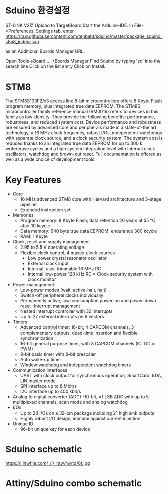 # Sduino 환경설정
ST-LINK V2로 Upload to TargetBoard
Start the Arduino-IDE. In File->Preferences, Settings tab, enter
https://raw.githubusercontent.com/tenbaht/sduino/master/package_sduino_stm8_index.json

as an Additional Boards Manager URL.

Open Tools->Board:...->Boards Manager
Find Sduino by typing 'sd' into the search line
Click on the list entry
Click on Install.

# STM8
The STM8S103F2/x3 access line 8-bit microcontrollers offers 8 Kbyte Flash program memory, plus integrated true data EEPROM. The STM8S microcontroller family reference manual (RM0016) refers to devices in this family as low-density. They provide the following benefits: performance, robustness, and reduced system cost.
Device performance and robustness are ensured by advanced core and peripherals made in a state-of-the art technology, a 16 MHz clock frequency, robust I/Os, independent watchdogs with separate clock source, and a clock security system.
The system cost is reduced thanks to an integrated true data EEPROM for up to 300 k write/erase cycles and a high system integration level with internal clock oscillators, watchdog and brown-out reset.
Full documentation is offered as well as a wide choice of development tools.

# Key Features
- Core
  - 16 MHz advanced STM8 core with Harvard architecture and 3-stage pipeline
  - Extended instruction set
- Memories
  - Program memory: 8 Kbyte Flash; data retention 20 years at 55 °C after 10 kcycle
  - Data memory: 640 byte true data EEPROM; endurance 300 kcycle
  - RAM: 1 Kbyte
- Clock, reset and supply management
  - 2.95 to 5.5 V operating voltage
  - Flexible clock control, 4 master clock sources
    - Low power crystal resonator oscillator
    - External clock input
    - Internal, user-trimmable 16 MHz RC
    - Internal low-power 128 kHz RC
= Clock security system with clock monitor
- Power management:
  - Low-power modes (wait, active-halt, halt)
  - Switch-off peripheral clocks individually
  - Permanently active, low-consumption power-on and power-down reset
-Interrupt management
  - Nested interrupt controller with 32 interrupts
  - Up to 27 external interrupts on 6 vectors
- Timers
  - Advanced control timer: 16-bit, 4 CAPCOM channels, 3 complementary outputs, dead-time insertion and flexible synchronization
  - 16-bit general purpose timer, with 3 CAPCOM channels (IC, OC or PWM)
  - 8-bit basic timer with 8-bit prescaler
  - Auto wake-up timer
  - Window watchdog and independent watchdog timers
- Communication interfaces
  - UART with clock output for synchronous operation, SmartCard, IrDA, LIN master mode
  - SPI interface up to 8 Mbit/s
  - I2C interface up to 400 kbit/s
- Analog to digital converter (ADC)
  -10-bit, ±1 LSB ADC with up to 5 multiplexed channels, scan mode and analog watchdog
- I/Os
  - Up to 28 I/Os on a 32-pin package including 21 high sink outputs
  - Highly robust I/O design, immune against current injection
- Unique ID
  - 96-bit unique key for each device
  
# Sduino schematic
  https://j.lnwfile.com/_/j/_raw/rw/td/8t.jpg

  
# Attiny/Sduino combo schematic
  
  
  
